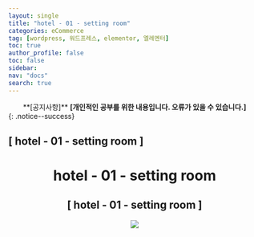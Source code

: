 ```yaml
---
layout: single
title: "hotel - 01 - setting room"
categories: eCommerce
tag: [wordpress, 워드프레스, elementor, 엘레멘터]
toc: true
author_profile: false
toc: false
sidebar:
nav: "docs"
search: true
---
```


<center>**[공지사항]** <strong> [개인적인 공부를 위한 내용입니다. 오류가 있을 수 있습니다.] </strong></center>
{: .notice--success}

<h2>[ hotel - 01 - setting room ]</h2>

<div align="center"><p><h1>hotel - 01 - setting room</h1></p></div>

<div align="center"><h2>[ hotel - 01 - setting room ]</h2>
<div align="center"><img src="http://drive.google.com/uc?export=view&id=1eTBH_YGtaBcwGNujB2Cb253prItqh4Hx"><br><br><br></div><br>
















